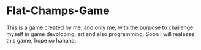 # Flat-Champs-Game

This is a game created by me, and only me, with the purpose to challenge myself in game devoloping, art and also programming.
Soon I will realease this game, hope so hahaha.
